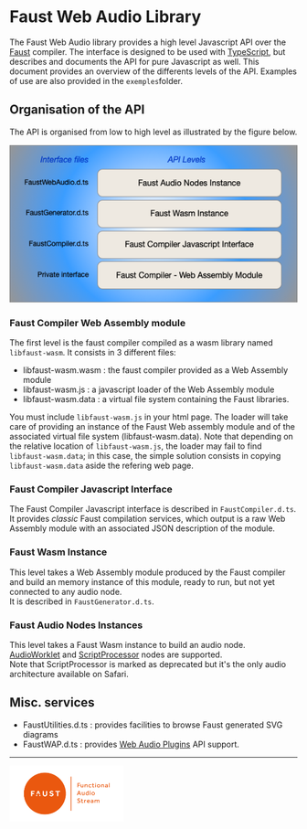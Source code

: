# Faust Web Audio Library

The Faust Web Audio library provides a high level Javascript API over the [Faust](https://faust.grame.fr) compiler. The interface is designed to be used with [TypeScript](https://www.typescriptlang.org/), but describes and documents the API for pure Javascript as well. This document provides an overview of the differents levels of the API. Examples of use are also provided in the `exemples`folder.


## Organisation of the API

The API is organised from low to high level as illustrated by the figure below.

![Overview](imgs/overview.png)

### Faust Compiler Web Assembly module

The first level is the faust compiler compiled as a wasm library named `libfaust-wasm`.
It consists in 3 different files:

- libfaust-wasm.wasm : the faust compiler provided as a Web Assembly module 
- libfaust-wasm.js : a javascript loader of the Web Assembly module
- libfaust-wasm.data : a virtual file system containing the Faust libraries.

You must include `libfaust-wasm.js` in your html page. The loader will take care of providing an instance of the Faust Web assembly module and of the associated virtual file system (libfaust-wasm.data). Note that depending on the relative location of `libfaust-wasm.js`, the loader may fail to find  `libfaust-wasm.data`; in this case, the simple solution consists in copying  `libfaust-wasm.data` aside the refering web page.


### Faust Compiler Javascript Interface

The Faust Compiler Javascript interface is described in `FaustCompiler.d.ts`.   
It provides *classic* Faust compilation services, which output is a raw Web Assembly module with an associated JSON description of the module.


### Faust Wasm Instance

This level takes a Web Assembly module produced by the Faust compiler and build an memory instance of this module, ready to run, but not yet connected to any audio node.  
It is described in `FaustGenerator.d.ts`.   


### Faust Audio Nodes Instances

This level takes a Faust Wasm instance to build an audio node. [AudioWorklet](https://developer.mozilla.org/fr/docs/Web/API/AudioWorklet) and [ScriptProcessor](https://developer.mozilla.org/en-US/docs/Web/API/ScriptProcessorNode) nodes are supported.  
Note that ScriptProcessor is marked as deprecated but it's the only audio architecture available on Safari.

## Misc. services

- FaustUtilities.d.ts : provides facilities to browse Faust generated SVG diagrams
- FaustWAP.d.ts : provides [Web Audio Plugins](https://hal.univ-cotedazur.fr/hal-01893660/document) API support.

----
<a href="http://faust.grame.fr"><img src=imgs/faust.png width=200 /></a>





